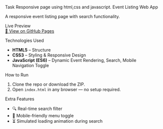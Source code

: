  Task
Responsive page using html,css and javascript.
 Event Listing Web App

A responsive event listing page with search functionality.

 Live Preview  
[🔗 View on GitHub Pages](https://yourusername.github.io/event-listing) 

 Technologies Used  
- **HTML5** – Structure  
- **CSS3** – Styling & Responsive Design  
- **JavaScript (ES6)** – Dynamic Event Rendering, Search, Mobile Navigation Toggle  

 How to Run  
1. Clone the repo or download the ZIP.  
2. Open `index.html` in any browser — no setup required.  

Extra Features  
- 🔍 Real-time search filter  
- 📱 Mobile-friendly menu toggle  
- ⏳ Simulated loading animation during search  

